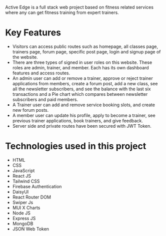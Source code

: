 Active Edge is a full stack web project based on fitness related services where any can get fitness training from expert trainers.

# Key Features
- Visitors can access public routes such as homepage, all classes page, trainers page, forum page, specific post page, login and signup page of the website.
- There are three types of signed in user roles on this website. These roles are admin, trainer, and member. Each has its own dashboard features and access routes.
- An admin user can add or remove a trainer, approve or reject trainer applications from members, create a forum post, add a new class, see all the newsletter subscribers, and see the balance with the last six transactions and a Pie chart which compares between newsletter subscribers and paid members.
- A Trainer user can add and remove service booking slots, and create new forum posts.
- A member user can update his profile, apply to become a trainer, see previous trainer applications, book trainers, and give feedback.
- Server side and private routes have been secured with JWT Token.

# Technologies used in this project 
- HTML
- CSS
- JavaScript
- React JS
- Tailwind CSS
- Firebase Authentication
- DaisyUI
- React Router DOM
- Swiper Js
- MUI X Charts
- Node JS
- Express JS
- MongoDB
- JSON Web Token
